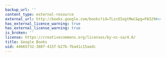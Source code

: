 ```yaml
---
backup_url: ''
content_type: external-resource
external_url: http://books.google.com/books?id=TLzcOIegtMwC&pg=PA329#v=onepage
has_external_licence_warning: true
has_external_license_warning: true
is_broken: ''
license: https://creativecommons.org/licenses/by-nc-sa/4.0/
title: Google Books
uid: 44665732-388f-415f-b27b-7ba41c15aadc
---
```

